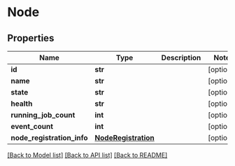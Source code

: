 # Node

## Properties
Name | Type | Description | Notes
------------ | ------------- | ------------- | -------------
**id** | **str** |  | [optional] 
**name** | **str** |  | [optional] 
**state** | **str** |  | [optional] 
**health** | **str** |  | [optional] 
**running_job_count** | **int** |  | [optional] 
**event_count** | **int** |  | [optional] 
**node_registration_info** | [**NodeRegistration**](NodeRegistration.md) |  | [optional] 

[[Back to Model list]](../README.md#documentation-for-models) [[Back to API list]](../README.md#documentation-for-api-endpoints) [[Back to README]](../README.md)


